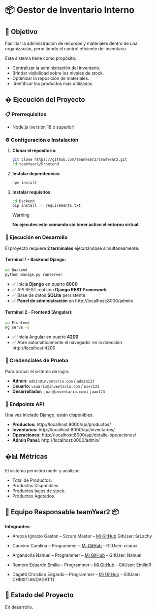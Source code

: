 # 📦 Gestor de Inventario Interno

## 🎯 Objetivo

Facilitar la administración de recursos y materiales dentro de una organización, permitiendo el control eficiente del inventario.

Este sistema tiene como propósito:
- Centralizar la administración del inventario.
- Brindar visibilidad sobre los niveles de stock.
- Optimizar la reposición de materiales.
- Identificar los productos más utilizados.

## � Ejecución del Proyecto

### **📋 Prerrequisitos**
- Node.js (versión 18 o superior)


### **⚙️ Configuración e Instalación**

1. **Clonar el repositorio:**
   ```bash
   git clone https://github.com/teamYear2/teamYear2.git
   cd teamYear2/Frontend
   ```

2. **Instalar dependencias:**
   ```bash
   npm install
   ```
3. **Instalar requisitos:**
   ```bash
   cd Backend
   pip install -r requirements.txt
   ```
   > [!WARNING]
   > **No ejecutes este comando sin tener activo el entorno virtual.**


### **🔧 Ejecución en Desarrollo**

El proyecto requiere **2 terminales** ejecutándose simultáneamente:

#### **Terminal 1 - Backend Django:**
```bash
cd Backend
python manage.py runserver
```
- ✅ Inicia **Django** en puerto **8000**
- ✅ API REST real con **Django REST Framework**
- ✅ Base de datos **SQLite** persistente
- ✅ **Panel de administración** en http://localhost:8000/admin/

#### **Terminal 2 - Frontend (Angular):**
```bash
cd Frontend
ng serve -o
```
- ✅ Inicia Angular en puerto **4200**
- ✅ Abre automáticamente el navegador en la dirección http://localhost:4200

### **🔐 Credenciales de Prueba**
Para probar el sistema de login:
- **Admin:** `admin@inventario.com` / `admin123`
- **Usuario:** `usuario@inventario.com` / `user123`
- **Desarrollador:** `juan@inventario.com` / `juan123`

### **📡 Endpoints API**
Una vez iniciado Django, están disponibles:
- **Productos:** http://localhost:8000/api/productos/
- **Inventarios:** http://localhost:8000/api/inventarios/
- **Operaciones:** http://localhost:8000/api/detalle-operaciones/
- **Admin Panel:** http://localhost:8000/admin/

## �📊 Métricas

El sistema permitirá medir y analizar:
- Total de Productos.
- Productos Disponibles.
- Productos bajos de stock.
- Productos Agotados.

## 👥 Equipo Responsable teamYear2 📦
 **Integrantes:**

- Areosa Ignacio Gastón – Scrum Master – [Mi GitHub](https://github.com/SrLachy) GitUser: SrLachy

- Caucino Carolina – Programmer – [Mi GitHub](https://github.com/ccauci) - GitUser: ccauci

- Argandoña Nahuel – Programmer – [Mi GitHub](https://github.com/Aubar48) - GitUser: Nahuel

- Romero Eduardo Emilio – Programmer – [Mi GitHub](https://github.com/EmilioRome) - GitUser: EmilioR

- Dagatti Christian Edgardo – Programmer – [Mi GitHub](https://github.com/CHRISTIANDAGATTI) - GitUser: CHRISTIANDAGATTI

## 🚧 Estado del Proyecto

En desarrollo.
